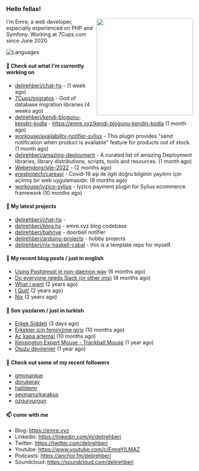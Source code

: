 <h3>Hello fellas!</h3>
 

<img align="right" src="https://media.giphy.com/media/ZE6HYckyroMWwSp11C/giphy-downsized.gif" width="260">

I'm Emre, a web developer, especially experienced on PHP and Symfony. Working at 7Cups.com since June 2020. 

![Languages](https://github-readme-stats.vercel.app/api/top-langs/?username=delirehberi&layout=compact)

#### 👷 Check out what I'm currently working on

- [delirehberi/chat-hs](https://github.com/delirehberi/chat-hs) -  (1 week ago)
- [7Cups/migratos](https://github.com/7Cups/migratos) - God of database migration libraries (4 weeks ago)
- [delirehberi/kendi-blogunu-kendin-kodla](https://github.com/delirehberi/kendi-blogunu-kendin-kodla) - https://emre.xyz/kendi-blogunu-kendin-kodla (1 month ago)
- [workouse/availability-notifier-sylius](https://github.com/workouse/availability-notifier-sylius) - This plugin provides &#34;send notification when product is available&#34; feature for products out of stock. (1 month ago)
- [delirehberi/amazing-deployment](https://github.com/delirehberi/amazing-deployment) - A curated list of amazing Deployment libraries, library distributions, scripts, tools and resources. (1 month ago)
- [Webendorg/site-2022](https://github.com/Webendorg/site-2022) -  (2 months ago)
- [eresbiotech/careasi](https://github.com/eresbiotech/careasi) - Covid-19 aşı ile ilgili doğru bilginin yayılımı için açılmış bir web uygulamasıdır. (9 months ago)
- [workouse/iyzico-sylius](https://github.com/workouse/iyzico-sylius) - Iyzico payment plugin for Sylius ecommerce framework (10 months ago)

#### 🌱 My latest projects

- [delirehberi/chat-hs](https://github.com/delirehberi/chat-hs) - 
- [delirehberi/blog.hs](https://github.com/delirehberi/blog.hs) - emre.xyz blog codebase 
- [delirehberi/bahriye](https://github.com/delirehberi/bahriye) - doorbell notifier
- [delirehberi/arduino-projects](https://github.com/delirehberi/arduino-projects) - hobby projects
- [delirehberi/nix-haskell-cabal](https://github.com/delirehberi/nix-haskell-cabal) - this is a template repo for myself.

#### 📜 My recent blog posts / just in english

- [Using Postgresql in non-daemon way](https://emre.xyz/using-postgresql-in-non-daemon-way) (6 months ago)
- [Do everyone needs Slack (or other ims)](https://emre.xyz/do-everyone-needs-slack-or-other-ims) (8 months ago)
- [What i want](https://emre.xyz/what-i-want) (2 years ago)
- [I Quit!](https://emre.xyz/i-quit) (2 years ago)
- [Nix](https://emre.xyz/nix) (2 years ago)

#### 📜 Son yazılarım / just in turkish

- [Erkek Şiddeti](https://emre.xyz/erkek-siddeti) (3 days ago)
- [Erkekler için feminizme giriş](https://emre.xyz/erkekler-icin-feminizme-giris) (10 months ago)
- [Aç kapa artema!](https://emre.xyz/ac-kapa-artema) (10 months ago)
- [Kensington Expert Mouse - Trackball Mouse](https://emre.xyz/kensington-expert-mouse-trackball-mouse) (1 year ago)
- [Otuzu devirenler](https://emre.xyz/otuzu-devirenler) (1 year ago)

#### 👯 Check out some of my recent followers

- [gmonarque](https://github.com/gmonarque)
- [dorukeray](https://github.com/dorukeray)
- [halildemr](https://github.com/halildemr)
- [seymanurkarakus](https://github.com/seymanurkarakus)
- [ozgurvurgun](https://github.com/ozgurvurgun)

#### 📫 come with me

- Blog: https://emre.xyz
- Linkedin: https://linkedin.com/in/delirehberi
- Twitter: https://twitter.com/delirehberi
- Youtube: https://www.youtube.com/c/EmreYILMAZ
- Podcasts: https://anchor.fm/delirehberi
- Soundcloud: https://soundcloud.com/delirehberi


